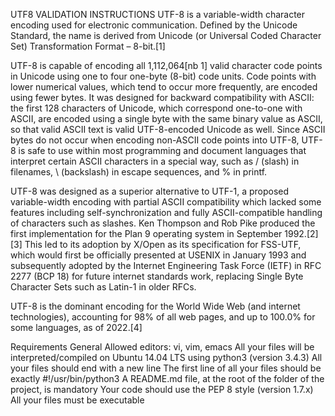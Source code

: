 UTF8 VALIDATION
INSTRUCTIONS
UTF-8 is a variable-width character encoding used for electronic communication. Defined by the Unicode Standard, the name is derived from Unicode (or Universal Coded Character Set) Transformation Format – 8-bit.[1]

UTF-8 is capable of encoding all 1,112,064[nb 1] valid character code points in Unicode using one to four one-byte (8-bit) code units. Code points with lower numerical values, which tend to occur more frequently, are encoded using fewer bytes. It was designed for backward compatibility with ASCII: the first 128 characters of Unicode, which correspond one-to-one with ASCII, are encoded using a single byte with the same binary value as ASCII, so that valid ASCII text is valid UTF-8-encoded Unicode as well. Since ASCII bytes do not occur when encoding non-ASCII code points into UTF-8, UTF-8 is safe to use within most programming and document languages that interpret certain ASCII characters in a special way, such as / (slash) in filenames, \ (backslash) in escape sequences, and % in printf.

UTF-8 was designed as a superior alternative to UTF-1, a proposed variable-width encoding with partial ASCII compatibility which lacked some features including self-synchronization and fully ASCII-compatible handling of characters such as slashes. Ken Thompson and Rob Pike produced the first implementation for the Plan 9 operating system in September 1992.[2][3] This led to its adoption by X/Open as its specification for FSS-UTF, which would first be officially presented at USENIX in January 1993 and subsequently adopted by the Internet Engineering Task Force (IETF) in RFC 2277 (BCP 18) for future internet standards work, replacing Single Byte Character Sets such as Latin-1 in older RFCs.

UTF-8 is the dominant encoding for the World Wide Web (and internet technologies), accounting for 98% of all web pages, and up to 100.0% for some languages, as of 2022.[4]

Requirements General Allowed editors: vi, vim, emacs All your files will be interpreted/compiled on Ubuntu 14.04 LTS using python3 (version 3.4.3) All your files should end with a new line The first line of all your files should be exactly #!/usr/bin/python3 A README.md file, at the root of the folder of the project, is mandatory Your code should use the PEP 8 style (version 1.7.x) All your files must be executable
